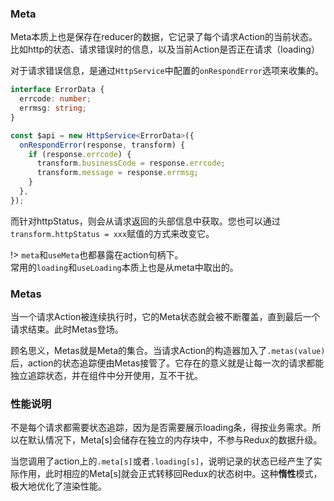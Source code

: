 ### Meta

Meta本质上也是保存在reducer的数据，它记录了每个请求Action的当前状态。比如http的状态、请求错误时的信息，以及当前Action是否正在请求（loading）

对于请求错误信息，是通过`HttpService`中配置的`onRespondError`选项来收集的。

```typescript
interface ErrorData {
  errcode: number;
  errmsg: string;
}

const $api = new HttpService<ErrorData>({
  onRespondError(response, transform) {
    if (response.errcode) {
      transform.businessCode = response.errcode;
      transform.message = response.errmsg;
    }
  },
});
```
而针对httpStatus，则会从请求返回的头部信息中获取。您也可以通过`transform.httpStatus = xxx`赋值的方式来改变它。

!> `meta`和`useMeta`也都暴露在action句柄下。<br>
常用的`loading`和`useLoading`本质上也是从meta中取出的。

### Metas
当一个请求Action被连续执行时，它的Meta状态就会被不断覆盖，直到最后一个请求结束。此时Metas登场。

顾名思义，Metas就是Meta的集合。当请求Action的构造器加入了`.metas(value)`后，action的状态追踪便由Metas接管了。它存在的意义就是让每一次的请求都能独立追踪状态，并在组件中分开使用，互不干扰。


### 性能说明
不是每个请求都需要状态追踪，因为是否需要展示loading条，得按业务需求。所以在默认情况下，Meta\[s]会储存在独立的内存块中，不参与Redux的数据升级。

当您调用了action上的`.meta[s]`或者`.loading[s]`，说明记录的状态已经产生了实际作用，此时相应的Meta\[s]就会正式转移回Redux的状态树中。这种**惰性**模式，极大地优化了渲染性能。
